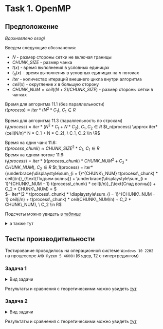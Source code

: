 # Task 1. OpenMP

## Предположение

*Вдохновлено osogi*

Введем следующие обозначения:

- $`N`$ - размер стороны сетки не включая границы
- $`CHUNK\_SIZE`$ - размер чанка
- $`t(x)`$ - время выполнения в условных единицах
- $`t_n(x)`$ - время выполнения в условных единицах на $`n`$ потоках
- $`iter`$ - количество итераций внешнего цикла внутри алгоритма
- $`ceil(x)`$ - округление $`x`$ в большую сторону
- $`CHUNK\_NUM = ceil((N+2) / CHUNK\_SIZE)`$ - размер стороны сетки в чанках

Время для алгоритма 11.1 (без параллельности)  
$`t(process) \approx iter*(N^2 * C_1), \ C_1 \in R`$

Время для алгоритма 11.3 (параллельность по строкам)  
$`t_1(process) \approx iter*(N^2 * C_1 + N * C_2), \ C_1, C_2 \in R`$
$`t_n(process) \approx iter*(ceil(N/n)* N * C_1 + N * C_2), \ C_1, C_2 \in \R`$

Время на один чанк 11.6:  
$`t(process\_chunk) \approx CHUNK\_SIZE^2 * C_1, \ C_1 \in R`$  
Время на одном потоке 11.6:  
$`t_1(process) = iter*(t(process\_chunk)*CHUNK\_NUM^2 + C_2 * CHUNK\_NUM), \ C_2 \in R`$
$`t_1(process) = iter*(\underbrace{\displaystyle\sum_{i = 1}^{CHUNK\_NUM}
t(process\_chunk) * ceil(i/n)}_{\text{Подъем волны}} +
\underbrace{\displaystyle\sum_{i = 1}^{CHUNK\_NUM - 1} t(process\_chunk) * 
ceil(i/n)}_{\text{Спад волны}} + C_2 * CHUNK\_NUM) = `$  
$`= iter*(2 * t(process\_chunk) * \displaystyle\sum_{i = 1}^{CHUNK\_NUM - 1} ceil(i/n) +
t(process\_chunk) * ceil(CHUNK\_NUM/n) + C_2 * CHUNK\_NUM), \ C_2 \in R`$

Подсчеты можно увидеть
в [таблице](https://docs.google.com/spreadsheets/d/1jxdAneSE_nq_82XzDoQFgnv49XIwvKHlEUJbJJ0U0bY/edit?usp=sharing)

<details>
<summary>а также тут</summary>

Для $`N = 98`$, $`CHUNK\_SIZE = 20`$

| Алгоритм | Количество потоков | условное время на итерацию | предположительный прирост производительности |
|----------|--------------------|----------------------------|----------------------------------------------|
| 11.1	    | 1                  | 9604                       | 1                                            |
| 11.3	    | 1	                 | 9702	                      | 0.9898989899                                 |
| 11.3	    | 2	                 | 4900	                      | 1.96                                         |
| 11.3	    | 6	                 | 1764	                      | 5.444444444                                  |
| 11.3	    | 12                 | 980                        | 9.8                                          |
| 11.6	    | 1	                 | 10005                      | 0.95992004                                   |
| 11.6	    | 2	                 | 6005	                      | 1.599333888                                  |
| 11.6	    | 6	                 | 3605	                      | 2.66407767                                   |
| 11.6	    | 12                 | 3605                       | 2.66407767                                   |

Для $`N = 498`$, $`CHUNK\_SIZE = 50`$

| Алгоритм | Количество потоков | условное время на итерацию | предположительный прирост производительности |
|----------|--------------------|----------------------------|----------------------------------------------|
| 11.1     | 1                  | 248004                     | 1                                            |
| 11.3     | 1                  | 248502                     | 0.997995992                                  |
| 11.3     | 2                  | 124500                     | 1.992                                        |
| 11.3     | 6                  | 41832                      | 5.928571429                                  |
| 11.3     | 12                 | 21414                      | 11.58139535                                  |
| 11.6     | 1                  | 250010                     | 0.9919763209                                 |
| 11.6     | 2                  | 137510                     | 1.803534288                                  |
| 11.6     | 6                  | 65010                      | 3.814859252                                  |
| 11.6     | 12                 | 47510                      | 5.220037887                                  |

Для $`N = 498`$, $`CHUNK\_SIZE = 50`$

| Алгоритм | Количество потоков | условное время на итерацию | предположительный прирост производительности |
|----------|--------------------|----------------------------|----------------------------------------------|
| 11.1     | 1                  | 248004                     | 1                                            |
| 11.3     | 1                  | 248502                     | 0.997995992                                  |
| 11.3     | 2                  | 124500                     | 1.992                                        |
| 11.3     | 6                  | 41832                      | 5.928571429                                  |
| 11.3     | 12                 | 21414                      | 11.58139535                                  |
| 11.6     | 1                  | 250010                     | 0.9919763209                                 |
| 11.6     | 2                  | 137510                     | 1.803534288                                  |
| 11.6     | 6                  | 65010                      | 3.814859252                                  |
| 11.6     | 12                 | 47510                      | 5.220037887                                  |

Для $`N = 498`$, $`CHUNK\_SIZE = 100`$

| Алгоритм | Количество потоков | условное время на итерацию | предположительный прирост производительности |
|----------|--------------------|----------------------------|----------------------------------------------|
| 11.1     | 1                  | 248004                     | 1                                            |
| 11.3     | 1                  | 248502                     | 0.997995992                                  |
| 11.3     | 2                  | 124500                     | 1.992                                        |
| 11.3     | 6                  | 41832                      | 5.928571429                                  |
| 11.3     | 12                 | 21414                      | 11.58139535                                  |
| 11.6     | 1                  | 250005                     | 0.9919961601                                 |
| 11.6     | 2                  | 150005                     | 1.65330489                                   |
| 11.6     | 6                  | 90005                      | 2.75544692                                   |
| 11.6     | 12                 | 90005                      | 2.75544692                                   |

Для $`N = 3998`$, $`CHUNK\_SIZE = 100`$

| Алгоритм | Количество потоков | условное время на итерацию | предположительный прирост производительности |
|----------|--------------------|----------------------------|----------------------------------------------|
| 11.1     | 1                  | 15984004                   | 1                                            |
| 11.3     | 1                  | 15988002                   | 0.9997499375                                 |
| 11.3     | 2                  | 7996000                    | 1.999                                        |
| 11.3     | 6                  | 2670664                    | 5.98502994                                   |
| 11.3     | 12                 | 1339330                    | 11.93432836                                  |
| 11.6     | 1                  | 16000040	                  | 0.9989977525                                 |
| 11.6     | 2                  | 8200040                    | 1.949259272                                  |
| 11.6     | 6                  | 3010040                    | 5.310229764                                  |
| 11.6     | 12                 | 1720040                    | 9.29280947                                   |

</details>

## Тесты производительности

Тестирование проводилось на операционной системе `Windows 10 22H2` на процессоре `AMD Ryzen 5 4600H` (6 ядер, 12 с
гипертредингом)

### Задача 1
<details>
<summary>Вид задачи</summary>
Задача:

![Задача 1](tasks/task_1/func.png)

Результат при n=100:

![Результат при n=100](tasks/task_1/u_graph.png)
</details>

Результаты и сравнения с теоретическими можно увидеть [тут](https://docs.google.com/spreadsheets/d/1jxdAneSE_nq_82XzDoQFgnv49XIwvKHlEUJbJJ0U0bY/edit?usp=sharing#gid=676081853) 

### Задача 2
<details>
<summary>Вид задачи</summary>
Задача:

![Задача 2](tasks/task_2/func.png)

Результат при n=100:

![Результат при n=100](tasks/task_2/u_graph.png)
</details>

Результаты и сравнения с теоретическими можно увидеть [тут](https://docs.google.com/spreadsheets/d/1jxdAneSE_nq_82XzDoQFgnv49XIwvKHlEUJbJJ0U0bY/edit?usp=sharing#gid=1264000672) 